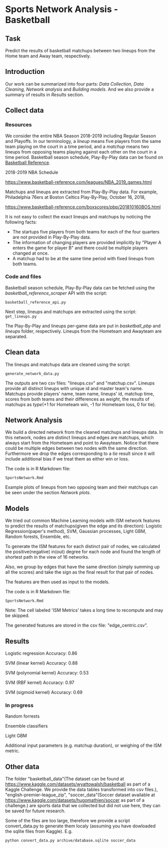 # Sports Network Analysis - Basketball 


## Task
Predict the results of basketball matchups between two lineups from the Home team and Away team, respectively. 

## Introduction 
Our work can be summarized into four parts: _Data Collection, Data Cleaning, Network analysis_ and _Building models_. And we also provide a summary of results in _Results_ section.


## Collect data

### Resources
We consider the entire NBA Season 2018-2019 including Regular Season and Playoffs. In our terminology, a _lineup_ means five players from the same team playing on the court in a time period, and a _matchup_ means two lineups from opposing teams playing against each other on the court in a time period. Basketball season schedule, Play-By-Play data can be found on [Basketball Reference](https://www.basketball-reference.com/).  

2018-2019 NBA Schedule

https://www.basketball-reference.com/leagues/NBA_2019_games.html

Matchups and lineups are extracted from Play-By-Play data. For example, Philadelphia 76ers at Boston Celtics Play-By-Play, October 16, 2018,

https://www.basketball-reference.com/boxscores/pbp/201810160BOS.html

It is not easy to collect the exact lineups and matchups by noticing the following facts:

- The startups five players from both teams for each of the four quarters are not provided in Play-By-Play data. 
- The information of changing players are provided implicitly by "Player A enters the game for player B" and there could be multiple players changed at once.
- A matchup had to be at the same time period with fixed lineups from both teams.  

### Code and files
Basketball season schedule, Play-By-Play data can be fetched using the _basketball_reference_scraper_ API with the script:

```basketball_reference_api.py```

Next step, lineups and matchups are extracted using the script:
```get_lineups.py```


The Play-By-Play and lineups per-game data are put in _basketball_pbp_ and _lineups_ folder, respectively. Lineups from the Hometeam and Awayteam are separated.

## Clean data
The lineups and matchups data are cleaned using the script:

```generate_network_data.py```

The outputs are two csv files: "lineups.csv" and "matchup.csv". Lineups provide all distinct lineups with unique id and master team's name. Matchups provide players' name, team name, lineups' id, matchup time, scores from both teams and their differences as _weight_, the results of matchups as _type_(+1 for Hometeam win, -1 for Hometeam loss, 0 for tie). 


## Network Analysis

We build a directed network from the cleaned matchups and lineups data. In this network, nodes are distinct lineups and edges are matchups, which always start from the Hometeam and point to Awayteam. Notice that there could be multiple edges between two nodes with the same direction. Furthermore we drop the edges corresponding to a _tie_ result since it will include additional bias if we treat them as either win or loss.  

The code is in R Markdown file: 

```SportsNetwork.Rmd```

Example plots of lineups from two opposing team and their matchups can be seen under the section _Network plots_.

## Models
We tried out common Machine Learning models with ISM network features to predict the results of matchups(given the edge and its direction): Logistic Regression(paper's method), SVM, Gaussian processes, Light GBM, Random forests, Ensemble, etc. 

To generate the ISM features for each distinct pair of nodes, we calculated the positive(negative) in(out) degree for each node and found the length of shortest path in the view of 16 networks.

Also, we group by edges that have the same direction (simply summing up all the scores) and take the sign as the final result for that pair of nodes.  

The features are then used as input to the models.

The code is in R Markdown file: 

```SportsNetwork.Rmd```

Note: The cell labeled 'ISM Metrics' takes a long time to recompute and may be skipped.

The generated features are stored in the csv file: "edge_centric.csv".

## Results

Logistic regression
Accuracy: 0.86

SVM (linear kernel)
Accuracy: 0.88

SVM (polynomial kernel)
Accuracy: 0.53

SVM (RBF kernel)
Accuracy: 0.97

SVM (sigmoid kernel)
Accuracy: 0.69

### In progress

Random forrests

Ensemble classifiers

Light GBM

Additional input parameters (e.g. matchup duration), or weighing of the ISM metric.



## Other data 
The folder "basketball_data"(The dataset can be found at https://www.kaggle.com/datasets/wyattowalsh/basketball as part of a Kaggle Challenge. We provide the data tables transformed into csv files.), "english-premier-league_zip", "soccer_data"(Soccer dataset available at https://www.kaggle.com/datasets/hugomathien/soccer as part of a challenge.) are sports data that we collected but did not use here, they can be saved for future research. 

Some of the files are too large, therefore we provide a script convert_data.py to generate them localy (assuming you have dowloaded the sqlite files from Kaggle). E.g.

```python convert_data.py archive/database.sqlite soccer_data```
